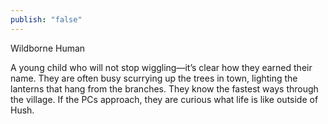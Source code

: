 ```yaml
---
publish: "false"
---
```


Wildborne Human

A young child who will not stop wiggling—it’s clear how they earned their name. They are often busy scurrying up the trees in town, lighting the lanterns that hang from the branches. They know the fastest ways through the village. If the PCs approach, they are curious what life is like outside of Hush.

